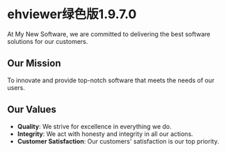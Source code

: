 # ehviewer绿色版1.9.7.0

At My New Software, we are committed to delivering the best software solutions for our customers.

## Our Mission

To innovate and provide top-notch software that meets the needs of our users.

## Our Values

- **Quality**: We strive for excellence in everything we do.
- **Integrity**: We act with honesty and integrity in all our actions.
- **Customer Satisfaction**: Our customers' satisfaction is our top priority.
